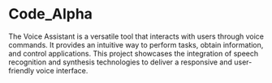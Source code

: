 # Code_Alpha
 The Voice Assistant is a versatile tool that interacts with users  through voice commands. It provides an intuitive way to perform tasks, obtain information, and control applications. This project showcases the integration of speech recognition and synthesis technologies to deliver a responsive and user-friendly voice interface.

